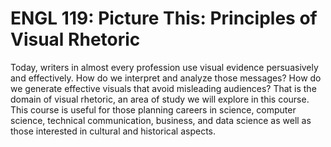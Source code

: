# ENGL 119: Picture This: Principles of Visual Rhetoric

Today, writers in almost every profession use visual evidence persuasively and effectively. How do we interpret and analyze those messages? How do we generate effective visuals that avoid misleading audiences? That is the domain of visual rhetoric, an area of study we will explore in this course. This course is useful for those planning careers in science, computer science, technical communication, business, and data science as well as those interested in cultural and historical aspects.